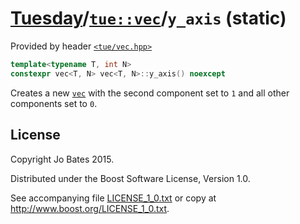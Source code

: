 [Tuesday](../../../README.md)/[`tue::vec`](../../headers/vec.md)/`y_axis` (static)
==================================================================================
Provided by header [`<tue/vec.hpp>`](../../headers/vec.md)

```c++
template<typename T, int N>
constexpr vec<T, N> vec<T, N>::y_axis() noexcept
```

Creates a new [`vec`](../../headers/vec.md) with the second component set to `1`
and all other components set to `0`.

License
-------
Copyright Jo Bates 2015.

Distributed under the Boost Software License, Version 1.0.

See accompanying file [LICENSE_1_0.txt](../../../LICENSE_1_0.txt) or copy at
http://www.boost.org/LICENSE_1_0.txt.
